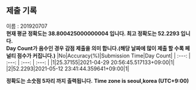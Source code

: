 


  
## 제출 기록  
이름 : 201920707  
**현재 평균 정확도는 38.800425000000004 입니다. 최고 정확도는 52.2293 입니다.**  
**Day Count가 음수인 경우 감점 제출을 의미 합니다.(해당 날짜에 많이 제출 할 수록 페널티 점수가 커집니다.)**
|No|Accuracy(%)|Submission Time|Day Count|
| :---: | :---: | :---: | :---: |
|1|25.37155|2021-04-29 20:56:45.517133+09:00|1|
|2|52.2293|2021-05-12 23:41:44.359641+09:00|1|


**정확도는 소숫점 5자리 까지 출력됩니다.**
**Time zone is seoul,korea (UTC+9:00)**
